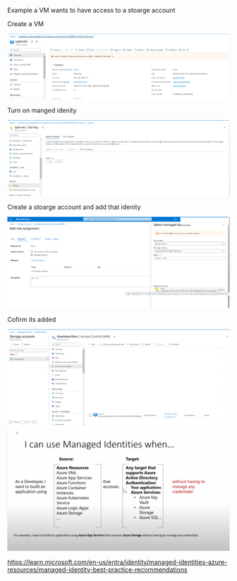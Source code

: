 Example a VM wants to have access to a stoarge account 



Create a VM 

<img src="images/31.png">

Turn on manged idenity 

<img src="images/35.png">

Create a stoarge account and add that idenity 

<img src="images/51.png">

Cofirm its added 

<img src="images/50.png">




<img src="images/33.png">

https://learn.microsoft.com/en-us/entra/identity/managed-identities-azure-resources/managed-identity-best-practice-recommendations